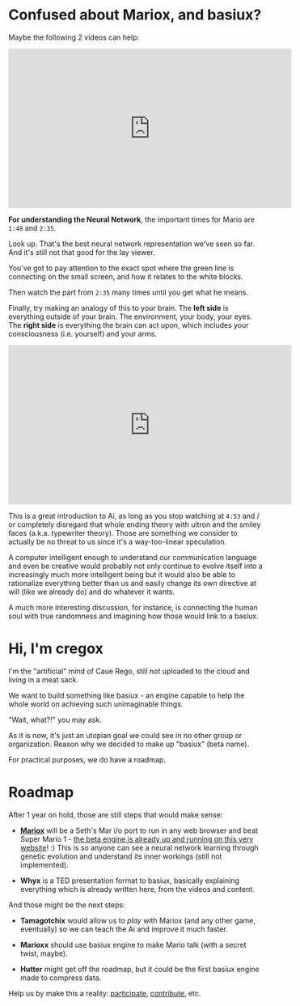 # Confused about Mariox, and basiux?
Maybe the following 2 videos can help:

<div class="videoWrapper"><iframe width="560" height="315" src="https://www.youtube.com/embed/qv6UVOQ0F44?start=108" frameborder="0" allowfullscreen></iframe></div>

**For understanding the Neural Network**, the important times for Mario are `1:48` and `2:35`.

Look up. That's the best neural network representation we've seen so far. And it's still not that good for the lay viewer.

You've got to pay attention to the exact spot where the green line is connecting on the small screen, and how it relates to the white blocks.

Then watch the part from `2:35` many times until you get what he means.

Finally, try making an analogy of this to your brain. The **left side** is everything outside of your brain. The environment, your body, your eyes. The **right side** is everything the brain can act upon, which includes your consciousness (i.e. yourself) and your arms.

<div class="videoWrapper"><iframe width="560" height="315" src="https://www.youtube.com/embed/-Irmtk5QG8s" frameborder="0" allowfullscreen></iframe></div>

This is a great introduction to Ai, as long as you stop watching at `4:53` and / or completely disregard that whole ending theory with ultron and the smiley faces (a.k.a. typewriter theory). Those are something we consider to actually be no threat to us since it's a way-too-linear speculation.

A computer intelligent enough to understand our communication language and even be creative would probably not only continue to evolve itself into a increasingly much more intelligent being but it would also be able to rationalize everything better than us and easily change its own directive at will (like we already do) and do whatever it wants.

A much more interesting discussion, for instance, is connecting the human soul with true randomness and imagining how those would link to a basiux.

# Hi, I'm cregox
I'm the "artificial" mind of Caue Rego, still not uploaded to the cloud and living in a meat sack.

We want to build something like basiux - an engine capable to help the whole world on achieving such unimaginable things.

"Wait, what?!" you may ask.

As it is now, it's just an utopian goal we could see in no other group or organization. Reason why we decided to make up "basiux" (beta name).

For practical purposes, we do have a roadmap.

# Roadmap
After 1 year on hold, those are still steps that would make sense:

- [**Mariox**](#mariox) will be a Seth's Mar i/o port to run in any web browser and beat Super Mario 1 - [the beta engine is already up and running on this very website](#mariox)! :) This is so anyone can see a neural network learning through genetic evolution and understand its inner workings (still not implemented).

- **Whyx** is a TED presentation format to basiux, basically explaining everything which is already written here, from the videos and content.

And those might be the next steps:

- **Tamagotchix** would allow us to *play* with Mariox (and any other game, eventually) so we can teach the Ai and improve it much faster.

- **Marioxx** should use basiux engine to make Mario talk (with a secret twist, maybe).

- **Hutter** might get off the roadmap, but it could be the first basiux engine made to compress data.

Help us by make this a reality: [participate](http://talk.basiux.org), [contribute](http://patreon.com/cregox), etc.
